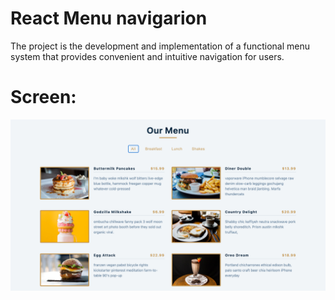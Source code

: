 # React Menu navigarion

The project is the development and implementation of a functional menu system that provides convenient and intuitive navigation for users.

# Screen:

![alt text](public/img.png)
